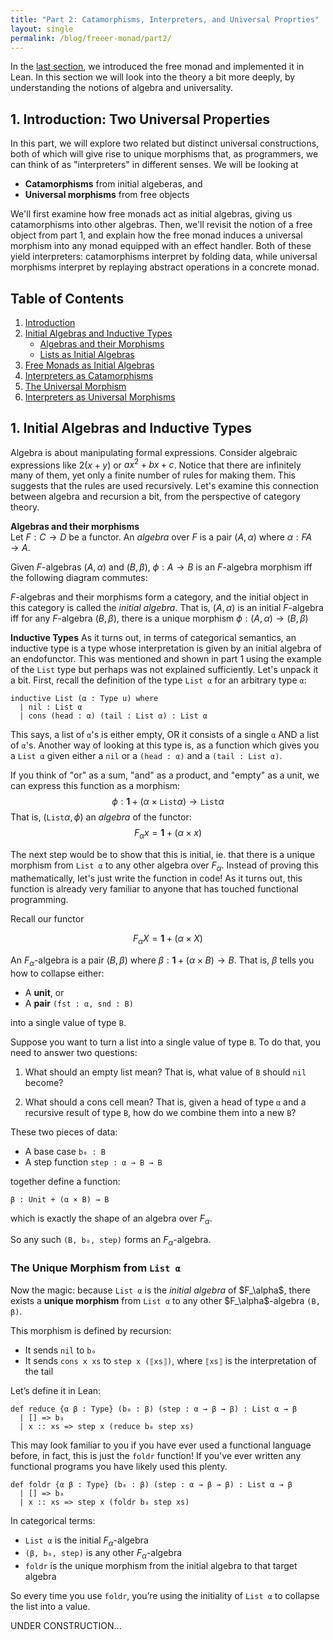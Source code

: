 ```yaml
---
title: "Part 2: Catamorphisms, Interpreters, and Universal Proprties"
layout: single
permalink: /blog/freeer-monad/part2/
---
```


In the [last section](/blog/freeer-monad/part1/), we introduced the free monad and implemented it in Lean. In this section we will look into the theory a bit more deeply, by understanding the notions of algebra and universality.

##  1. <a name='Introduction'></a>Introduction: Two Universal Properties

In this part, we will explore two related but distinct universal constructions, both of which will give rise to unique morphisms that, as programmers, we can think of as "interpreters" in different senses. We will be looking at
- **Catamorphisms** from initial algeberas, and
- **Universal morphisms** from free objects

We'll first examine how free monads act as initial algebras, giving us catamorphisms into other algebras. Then, we'll revisit the notion of a free object from part 1, and explain how the free monad induces a universal morphism into any monad equipped with an effect handler. Both of these yield interpreters: catamorphisms interpret by folding data, while universal morphisms interpret by replaying abstract operations in a concrete monad.

<!-- vscode-markdown-toc -->
## Table of Contents

1. [Introduction](#Introduction)
2. [Initial Algebras and Inductive Types](#InitialAlgebras)
    - [Algebras and their Morphisms](#Algebras)
    - [Lists as Initial Algebras](#InductiveTypes)
3. [Free Monads as Initial Algebras](#FreeMonads)
4. [Interpreters as Catamorphisms](#Cata)
5. [The Universal Morphism](#UniversalMorphisms)
6. [Interpreters as Universal Morphisms](#Universal)

<!-- vscode-markdown-toc-config
	numbering=true
	autoSave=true
	/vscode-markdown-toc-config -->
<!-- /vscode-markdown-toc -->

##  1. <a name='InitialAlgebras'></a>Initial Algebras and Inductive Types

Algebra is about manipulating formal expressions. Consider algebraic expressions like $2(x + y)$ or $ax^2 + bx + c$. Notice that there are infinitely many of them, yet only a finite number of rules for making them. This suggests that the rules are used recursively. Let's examine this connection between algebra and recursion a bit, from the perspective of category theory.

**Algebras and their morphisms**  
Let $F : C \to D$ be a functor. An *algebra* over $F$ is a pair $(A, \alpha)$ where $\alpha : FA \to A$.

Given $F$-algebras $(A, \alpha)$ and $(B, \beta)$, $\phi : A \to B$ is an $F$-algebra morphism iff the following diagram commutes:
<div style="text-align: center;">
  <script type="text/tikz">
    \begin{tikzcd}
    	FA && A \\
    	\\
    	FB && B
    	\arrow["\alpha", from=1-1, to=1-3]
    	\arrow["Ff"', from=1-1, to=3-1]
    	\arrow["f", from=1-3, to=3-3]
    	\arrow["\beta"', from=3-1, to=3-3]
    \end{tikzcd}
  </script>
</div>

$F$-algebras and their morphisms form a category, and the initial object in this category is called the *initial algebra*. That is, $(A, \alpha)$ is an initial $F$-algebra iff for any $F$-algebra $(B, \beta)$, there is a unique morphism $\phi : (A, \alpha) \to (B, \beta)$

**Inductive Types**
As it turns out, in terms of categorical semantics, an inductive type is a type whose interpretation is given by an initial algebra of an endofunctor. This was mentioned and shown in part 1 using the example of the `List` type but perhaps was not explained sufficiently. Let's unpack it a bit. First, recall the definition of the type `List α` for an arbitrary type `α`:

```lean
inductive List (α : Type u) where
  | nil : List α
  | cons (head : α) (tail : List α) : List α
```

This says, a list of `α`'s is either empty, OR it consists of a single `α` AND a list of `α`'s. Another way of looking at this type is, as a function which gives you a `List α` given either a `nil` or a `(head : α)` and a `(tail : List α)`.

If you think of "or" as a sum, "and" as a product, and "empty" as a unit, we can express this function as a morphism: 
$$
\phi: \mathbf{1} + (\alpha \times \texttt{List} \alpha) \to \texttt{List} \alpha
$$
That is, $(\texttt{List} \alpha, \phi)$ an *algebra* of the functor:
$$
F_\alpha x = \mathbf{1} + (\alpha \times x)
$$

The next step would be to show that this is initial, ie. that there is a unique morphism from `List α` to any other algebra over $F_\alpha$. Instead of proving this mathematically, let's just write the function in code! As it turns out, this function is already very familiar to anyone that has touched functional programming.

Recall our functor

$$
F_\alpha X = \mathbf{1} + (\alpha \times X)
$$

An $F_\alpha$-algebra is a pair $(B, \beta)$ where $\beta : \mathbf{1} + (\alpha \times B) \to B$. That is, $\beta$ tells you how to collapse either:

- A **unit**, or
- A **pair** `(fst : α, snd : B)`

into a single value of type `B`.

Suppose you want to turn a list into a single value of type `B`. To do that, you need to answer two questions:

1. What should an empty list mean? That is, what value of `B` should `nil` become?

2. What should a cons cell mean? That is, given a head of type `α` and a recursive result of type `B`, how do we combine them into a new `B`?

These two pieces of data:

- A base case `b₀ : B`
- A step function `step : α → B → B`

together define a function:

```lean
β : Unit + (α × B) → B
```

which is exactly the shape of an algebra over $F_\alpha$.

So any such `(B, b₀, step)` forms an $F_\alpha$-algebra.

### The Unique Morphism from `List α`

Now the magic: because `List α` is the *initial algebra* of \$F\_\alpha\$, there exists a **unique morphism** from `List α` to any other \$F\_\alpha\$-algebra `(B, β)`.

This morphism is defined by recursion:

- It sends `nil` to `b₀`
- It sends `cons x xs` to `step x (⟦xs⟧)`, where `⟦xs⟧` is the interpretation of the tail

Let’s define it in Lean:

```lean
def reduce {α β : Type} (b₀ : β) (step : α → β → β) : List α → β
  | [] => b₀
  | x :: xs => step x (reduce b₀ step xs)
```

This may look familiar to you if you have ever used a functional language before, in fact, this is just the `foldr` function! If you've ever written any functional programs you have likely used this plenty.

```lean
def foldr {α β : Type} (b₀ : β) (step : α → β → β) : List α → β
  | [] => b₀
  | x :: xs => step x (foldr b₀ step xs)
```

In categorical terms:

* `List α` is the initial $F_\alpha$-algebra
* `(β, b₀, step)` is any other $F_\alpha$-algebra
* `foldr` is the unique morphism from the initial algebra to that target algebra

So every time you use `foldr`, you’re using the initiality of `List α` to collapse the list into a value.

UNDER CONSTRUCTION...





